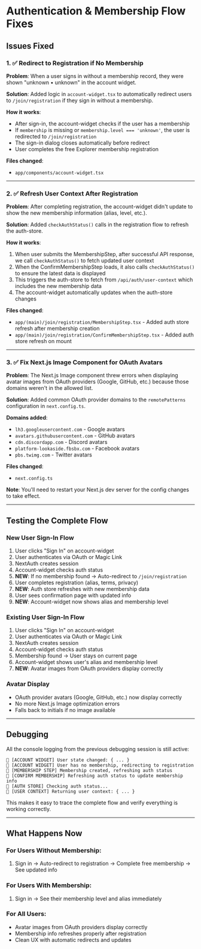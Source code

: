 # Authentication & Membership Flow Fixes

## Issues Fixed

### 1. ✅ Redirect to Registration if No Membership

**Problem**: When a user signs in without a membership record, they were shown "unknown • unknown" in the account widget.

**Solution**: Added logic in `account-widget.tsx` to automatically redirect users to `/join/registration` if they sign in without a membership.

**How it works**:

- After sign-in, the account-widget checks if the user has a membership
- If `membership` is missing or `membership.level === 'unknown'`, the user is redirected to `/join/registration`
- The sign-in dialog closes automatically before redirect
- User completes the free Explorer membership registration

**Files changed**:

- `app/components/account-widget.tsx`

---

### 2. ✅ Refresh User Context After Registration

**Problem**: After completing registration, the account-widget didn't update to show the new membership information (alias, level, etc.).

**Solution**: Added `checkAuthStatus()` calls in the registration flow to refresh the auth-store.

**How it works**:

1. When user submits the MembershipStep, after successful API response, we call `checkAuthStatus()` to fetch updated user context
2. When the ConfirmMembershipStep loads, it also calls `checkAuthStatus()` to ensure the latest data is displayed
3. This triggers the auth-store to fetch from `/api/auth/user-context` which includes the new membership data
4. The account-widget automatically updates when the auth-store changes

**Files changed**:

- `app/(main)/join/registration/MembershipStep.tsx` - Added auth store refresh after membership creation
- `app/(main)/join/registration/ConfirmMembershipStep.tsx` - Added auth store refresh on mount

---

### 3. ✅ Fix Next.js Image Component for OAuth Avatars

**Problem**: The Next.js Image component threw errors when displaying avatar images from OAuth providers (Google, GitHub, etc.) because those domains weren't in the allowed list.

**Solution**: Added common OAuth provider domains to the `remotePatterns` configuration in `next.config.ts`.

**Domains added**:

- `lh3.googleusercontent.com` - Google avatars
- `avatars.githubusercontent.com` - GitHub avatars
- `cdn.discordapp.com` - Discord avatars
- `platform-lookaside.fbsbx.com` - Facebook avatars
- `pbs.twimg.com` - Twitter avatars

**Files changed**:

- `next.config.ts`

**Note**: You'll need to restart your Next.js dev server for the config changes to take effect.

---

## Testing the Complete Flow

### New User Sign-In Flow

1. User clicks "Sign In" on account-widget
2. User authenticates via OAuth or Magic Link
3. NextAuth creates session
4. Account-widget checks auth status
5. **NEW**: If no membership found → Auto-redirect to `/join/registration`
6. User completes registration (alias, terms, privacy)
7. **NEW**: Auth store refreshes with new membership data
8. User sees confirmation page with updated info
9. **NEW**: Account-widget now shows alias and membership level

### Existing User Sign-In Flow

1. User clicks "Sign In" on account-widget
2. User authenticates via OAuth or Magic Link
3. NextAuth creates session
4. Account-widget checks auth status
5. Membership found → User stays on current page
6. Account-widget shows user's alias and membership level
7. **NEW**: Avatar images from OAuth providers display correctly

### Avatar Display

- OAuth provider avatars (Google, GitHub, etc.) now display correctly
- No more Next.js Image optimization errors
- Falls back to initials if no image available

---

## Debugging

All the console logging from the previous debugging session is still active:

```
🔐 [ACCOUNT WIDGET] User state changed: { ... }
🔐 [ACCOUNT WIDGET] User has no membership, redirecting to registration
🔐 [MEMBERSHIP STEP] Membership created, refreshing auth status
🔐 [CONFIRM MEMBERSHIP] Refreshing auth status to update membership info
🔐 [AUTH STORE] Checking auth status...
🔐 [USER CONTEXT] Returning user context: { ... }
```

This makes it easy to trace the complete flow and verify everything is working correctly.

---

## What Happens Now

### For Users Without Membership:

1. Sign in → Auto-redirect to registration → Complete free membership → See updated info

### For Users With Membership:

1. Sign in → See their membership level and alias immediately

### For All Users:

- Avatar images from OAuth providers display correctly
- Membership info refreshes properly after registration
- Clean UX with automatic redirects and updates

